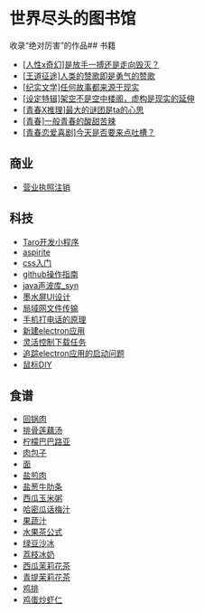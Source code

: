 # 世界尽头的图书馆

收录“绝对厉害”的作品## 书籍

- [[人性x奇幻]是放手一搏还是走向毁灭？](context/书籍/[人性x奇幻]是放手一搏还是走向毁灭？.md)
- [[王道征途]人类的赞歌即是勇气的赞歌](context/书籍/[王道征途]人类的赞歌即是勇气的赞歌.md)
- [[纪实文学]任何故事都来源于现实](context/书籍/[纪实文学]任何故事都来源于现实.md)
- [[设定特辑]架空不是空中楼阁，虚构是现实的延伸](context/书籍/[设定特辑]架空不是空中楼阁，虚构是现实的延伸.md)
- [[青春X推理]最大的谜团是ta的心思](context/书籍/[青春X推理]最大的谜团是ta的心思.md)
- [[青春]一般青春的酸甜苦辣](context/书籍/[青春]一般青春的酸甜苦辣.md)
- [[青春恋爱喜剧]今天是否要来点吐槽？](context/书籍/[青春恋爱喜剧]今天是否要来点吐槽？.md)

## 商业

- [营业执照注销](context/商业/营业执照注销.md)

## 科技

- [Taro开发小程序](context/科技/Taro开发小程序.md)
- [aspirite](context/科技/aspirite.md)
- [css入门](context/科技/css入门.md)
- [github操作指南](context/科技/github操作指南.md)
- [java声波库_syn](context/科技/java声波库_syn.md)
- [墨水屏UI设计](context/科技/墨水屏UI设计.md)
- [局域网文件传输](context/科技/局域网文件传输.md)
- [手机打电话的原理](context/科技/手机打电话的原理.md)
- [新建electron应用](context/科技/新建electron应用.md)
- [灵活控制下载任务](context/科技/灵活控制下载任务.md)
- [追踪electron应用的启动问题](context/科技/追踪electron应用的启动问题.md)
- [鼠标DIY](context/科技/鼠标DIY.md)

## 食谱

- [回锅肉](context/食谱/回锅肉.md)
- [排骨莲藕汤](context/食谱/排骨莲藕汤.md)
- [柠檬巴巴路亚](context/食谱/柠檬巴巴路亚.md)
- [肉包子](context/食谱/白案/肉包子.md)
- [面](context/食谱/白案/面.md)
- [盐煎肉](context/食谱/盐煎肉.md)
- [盐葱牛肋条](context/食谱/盐葱牛肋条.md)
- [西瓜玉米粥](context/食谱/西瓜玉米粥.md)
- [哈密瓜话梅汁](context/食谱/饮品/哈密瓜话梅汁.md)
- [果蔬汁](context/食谱/饮品/果蔬汁.md)
- [水果茶公式](context/食谱/饮品/水果茶公式.md)
- [绿豆沙冰](context/食谱/饮品/绿豆沙冰.md)
- [荔枝冰奶](context/食谱/饮品/荔枝冰奶.md)
- [西瓜茉莉花茶](context/食谱/饮品/西瓜茉莉花茶.md)
- [青提茉莉花茶](context/食谱/饮品/青提茉莉花茶.md)
- [鸡排](context/食谱/鸡排.md)
- [鸡蛋炒虾仁](context/食谱/鸡蛋炒虾仁.md)

